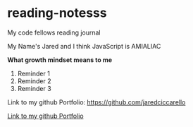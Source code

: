# reading-notesss

My code fellows reading journal

My Name's Jared and I think JavaScript is AMIALIAC

**What growth mindset means to me**

1. Reminder 1
2. Reminder 2
3. Reminder 3

Link to my github Portfolio: https://github.com/jaredciccarello

[Link to my github Portfolio](https://github.com/jaredciccarello)
